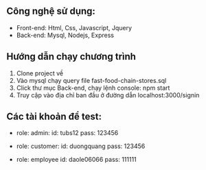 ## Công nghệ sử dụng:
- Front-end: Html, Css, Javascript, Jquery
- Back-end: Mysql, Nodejs, Express

## Hướng dẫn chạy chương trình
1. Clone project về
2. Vào mysql chạy query file fast-food-chain-stores.sql
3. Click thư mục Back-end, chạy lệnh console: npm start
4. Truy cập vào địa chỉ ban đầu ở đường dẫn localhost:3000/signin

## Các tài khoản để test:

-  role: admin: 
id: tubs12
pass: 123456

- role: customer: 
id: duongquang
pass: 123456

- role: employee
id: daole06066
pass: 111111
